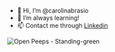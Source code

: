 - 👋 Hi, I’m @carolinabrasio
- 🌱 I’m always learning!
- 📫 Contact me through [Linkedin](linkedin.com/in/carolinabrasio)

![Open Peeps - Standing-green](https://user-images.githubusercontent.com/57901416/170018759-2f34d4e2-af53-43ee-bcda-6cb3ff95d2f7.png)

<!---
carolinabrasio/carolinabrasio is a ✨ special ✨ repository because its `README.md` (this file) appears on your GitHub profile.
You can click the Preview link to take a look at your changes.
--->
